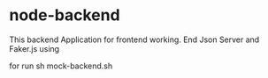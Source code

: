 # node-backend

This backend Application for frontend working. End Json Server and Faker.js using

for run
sh mock-backend.sh
